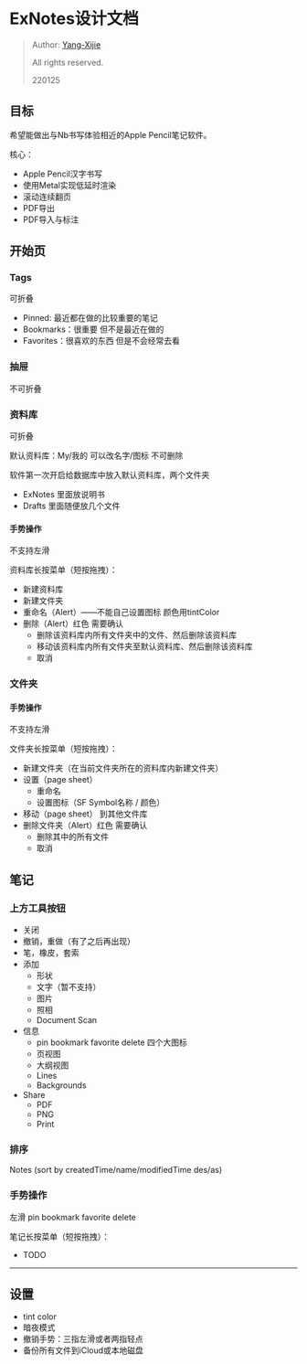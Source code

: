 # ExNotes设计文档

> Author: [Yang-Xijie](https://github.com/Yang-Xijie)
> 
> All rights reserved.
>
> 220125

## 目标

希望能做出与Nb书写体验相近的Apple Pencil笔记软件。

核心：

* Apple Pencil汉字书写
* 使用Metal实现低延时渲染
* 滚动连续翻页
* PDF导出
* PDF导入与标注

## 开始页

### Tags

可折叠

* Pinned: 最近都在做的比较重要的笔记
* Bookmarks：很重要 但不是最近在做的
* Favorites：很喜欢的东西 但是不会经常去看

### 抽屉

不可折叠

### 资料库

可折叠

默认资料库：My/我的 可以改名字/图标 不可删除

软件第一次开启给数据库中放入默认资料库，两个文件夹
* ExNotes 里面放说明书
* Drafts 里面随便放几个文件

#### 手势操作

不支持左滑

资料库长按菜单（短按拖拽）：

* 新建资料库
* 新建文件夹
* 重命名（Alert）——不能自己设置图标 颜色用tintColor
* 删除（Alert）红色 需要确认
    * 删除该资料库内所有文件夹中的文件、然后删除该资料库
    * 移动该资料库内所有文件夹至默认资料库、然后删除该资料库
    * 取消

### 文件夹

#### 手势操作

不支持左滑

文件夹长按菜单（短按拖拽）：

* 新建文件夹（在当前文件夹所在的资料库内新建文件夹）
* 设置（page sheet）
    * 重命名
    * 设置图标（SF Symbol名称 / 颜色）
* 移动（page sheet） 到其他文件库
* 删除文件夹（Alert）红色 需要确认
    * 删除其中的所有文件
    * 取消

## 笔记

### 上方工具按钮

* 关闭
* 撤销，重做（有了之后再出现）
* 笔，橡皮，套索
* 添加
    * 形状
    * 文字（暂不支持）
    * 图片
    * 照相
    * Document Scan
* 信息
    * pin bookmark favorite delete 四个大图标
    * 页视图
    * 大纲视图
    * Lines
    * Backgrounds
* Share
    * PDF
    * PNG
    * Print

### 排序

Notes (sort by createdTime/name/modifiedTime des/as)

### 手势操作

左滑 pin bookmark favorite delete

笔记长按菜单（短按拖拽）：

* TODO

- - -

## 设置

* tint color
* 暗夜模式
* 撤销手势：三指左滑或者两指轻点
* 备份所有文件到iCloud或本地磁盘

